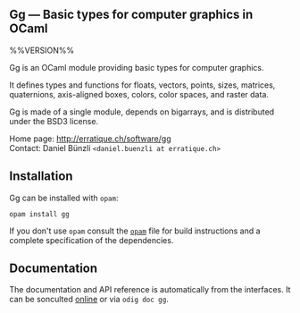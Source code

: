 Gg — Basic types for computer graphics in OCaml
-------------------------------------------------------------------------------
%%VERSION%%

Gg is an OCaml module providing basic types for computer graphics.

It defines types and functions for floats, vectors, points, sizes,
matrices, quaternions, axis-aligned boxes, colors, color spaces, and
raster data.

Gg is made of a single module, depends on bigarrays, and is
distributed under the BSD3 license.

Home page: http://erratique.ch/software/gg  
Contact: Daniel Bünzli `<daniel.buenzli at erratique.ch>`

## Installation

Gg can be installed with `opam`:

    opam install gg

If you don't use `opam` consult the [`opam`](opam) file for build
instructions and a complete specification of the dependencies.

## Documentation

The documentation and API reference is automatically from the interfaces.
It can be sonculted [online][doc] or via `odig doc gg`.

[doc]: http://erratique.ch/software/gg/doc/Gg
